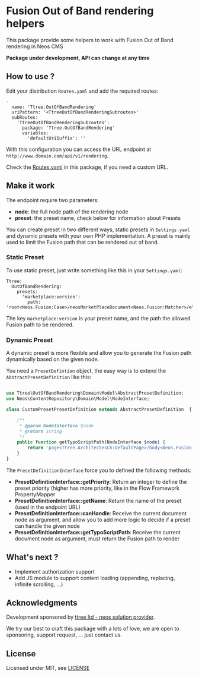 # Fusion Out of Band rendering helpers

This package provide some helpers to work with Fusion Out of Band rendering in Neos CMS

**Package under development, API can change at any time**

## How to use ?

Edit your distribution ```Routes.yaml``` and add the required routes:

    -
      name: 'Ttree.OutOfBandRendering'
      uriPattern: '<TtreeOutOfBandRenderingSubroutes>'
      subRoutes:
        'TtreeOutOfBandRenderingSubroutes':
          package: 'Ttree.OutOfBandRendering'
          variables:
            'defaultUriSuffix': ''
            
With this configuration you can access the URL endpoint at ```http://www.domain.com/api/v1/rendering```.

Check the [Routes.yaml](Configuration/Routes.yaml) in this package, if you need a custom URL.
    
## Make it work

The endpoint require two parameters:

- **node**: the full node path of the rendering node
- **preset**: the preset name, check below for information about Presets

You can create preset in two different ways, static presets in ```Settings.yaml``` and dynamic presets with your
own PHP implementation. A preset is mainly used to limit the Fusion path that can be rendered out of band.

### Static Preset

To use static preset, just write something like this in your ```Settings.yaml```: 

    Ttree:
      OutOfBandRendering:
        presets:
          'marketplace:version':
            path: 'root<Neos.Fusion:Case>/neosMarketPlaceDocument<Neos.Fusion:Matcher>/element<Neos.MarketPlace:Package>/body<Neos.Fusion:Template>/content/main<Neos.Fusion:Array>/package<Neos.MarketPlace:Package>/versions<Neos.MarketPlace:VersionPreview>'

The key ```marketplace:version``` is your preset name, and the path the allowed Fusion path to be rendered.

### Dynamic Preset

A dynamic preset is more flexible and allow you to generate the Fusion path dynamically based on the given node.

You need a ```PresetDefintion``` object, the easy way is to extend the ```AbstractPresetDefinition``` like this:

```php

use Ttree\OutOfBandRendering\Domain\Model\AbstractPresetDefinition;
use Neos\ContentRepository\Domain\Model\NodeInterface;

class CustomPresetPresetDefinition extends AbstractPresetDefinition  {

    /**
     * @param NodeInterface $node
     * @return string
     */
    public function getTypoScriptPath(NodeInterface $node) {
        return 'page<Ttree.ArchitectesCh:DefaultPage>/body<Neos.Fusion:Template>/content/main<Neos.Neos:PrimaryContent>/enterpriseProfile<Neos.Fusion:Matcher>/element<Ttree.ArchitectesCh:EnterpriseProfile>/reportSection<Ttree.ArchitectesCh:EnterpriseProfileSection>/content<Ttree.ArchitectesCh:ReportMenu>';
    }
}

```

The ```PresetDefinitionInterface``` force you to defined the following methods:

- **PresetDefinitionInterface::getPriority**: Return an integer to define the preset priority (higher has more priority, like in the Flow Framework PropertyMapper
- **PresetDefinitionInterface::getName**: Return the name of the preset (used in the endpoint URL)
- **PresetDefinitionInterface::canHandle**: Receive the current document node as argument, and allow you to add more logic to decide if a preset can handle the given node
- **PresetDefinitionInterface::getTypoScriptPath**: Receive the current document node as argument, must return the Fusion path to render

## What's next ?

- Implement authorization support
- Add JS module to support content loading (appending, replacing, infinite scrolling, ...)

## Acknowledgments

Development sponsored by [ttree ltd - neos solution provider](http://ttree.ch).

We try our best to craft this package with a lots of love, we are open to
sponsoring, support request, ... just contact us.

## License

Licensed under MIT, see [LICENSE](LICENSE)
